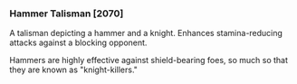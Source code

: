 ### Hammer Talisman [2070]

A talisman depicting a hammer and a knight. Enhances stamina-reducing attacks against a blocking opponent.

Hammers are highly effective against shield-bearing foes, so much so that they are known as "knight-killers."
